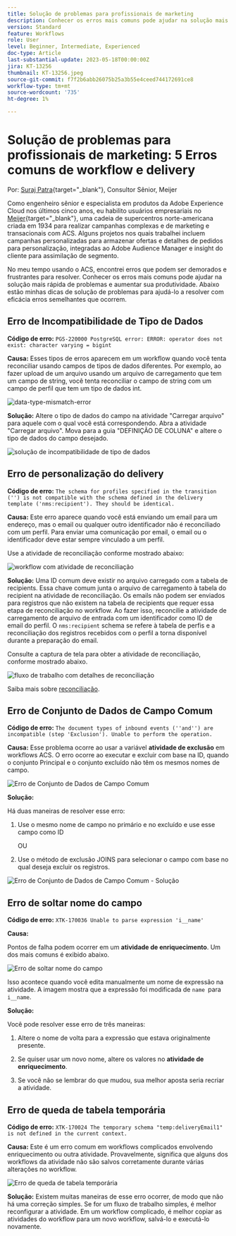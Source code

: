 ```yaml
---
title: Solução de problemas para profissionais de marketing
description: Conhecer os erros mais comuns pode ajudar na solução mais rápida de problemas e aumentar sua produtividade. Essas dicas de solução de problemas ajudam você a resolver com eficácia erros semelhantes à medida que ocorrem.
version: Standard
feature: Workflows
role: User
level: Beginner, Intermediate, Experienced
doc-type: Article
last-substantial-update: 2023-05-18T00:00:00Z
jira: KT-13256
thumbnail: KT-13256.jpeg
source-git-commit: f7f2b6abb26075b25a3b55e4ceed744172691ce8
workflow-type: tm+mt
source-wordcount: '735'
ht-degree: 1%

---
```



# Solução de problemas para profissionais de marketing: 5 Erros comuns de workflow e delivery

Por: [Suraj Patra](https://www.linkedin.com/in/suraj-p-51612053/){target="_blank"}, Consultor Sênior, Meijer

Como engenheiro sênior e especialista em produtos da Adobe Experience Cloud nos últimos cinco anos, eu habilito usuários empresariais no [Meijer](https://www.meijer.com/){target="_blank"}, uma cadeia de supercentros norte-americana criada em 1934 para realizar campanhas complexas e de marketing e transacionais com ACS. Alguns projetos nos quais trabalhei incluem campanhas personalizadas para armazenar ofertas e detalhes de pedidos para personalização, integradas ao Adobe Audience Manager e insight do cliente para assimilação de segmento.


No meu tempo usando o ACS, encontrei erros que podem ser demorados e frustrantes para resolver. Conhecer os erros mais comuns pode ajudar na solução mais rápida de problemas e aumentar sua produtividade. Abaixo estão minhas dicas de solução de problemas para ajudá-lo a resolver com eficácia erros semelhantes que ocorrem.

## Erro de Incompatibilidade de Tipo de Dados

**Código de erro:**
`PGS-220000 PostgreSQL error: ERROR: operator does not exist: character varying = bigint`

**Causa:**
Esses tipos de erros aparecem em um workflow quando você tenta reconciliar usando campos de tipos de dados diferentes. Por exemplo, ao fazer upload de um arquivo usando um arquivo de carregamento que tem um campo de string, você tenta reconciliar o campo de string com um campo de perfil que tem um tipo de dados int.

![data-type-mismatch-error](/help/assets/kt-13256/data-type-mismatch.png)

**Solução:**
Altere o tipo de dados do campo na atividade &quot;Carregar arquivo&quot; para aquele com o qual você está correspondendo. Abra a atividade &quot;Carregar arquivo&quot;. Mova para a guia &quot;DEFINIÇÃO DE COLUNA&quot; e altere o tipo de dados do campo desejado.


![solução de incompatibilidade de tipo de dados](/help/assets/kt-13256/data-type-mismatch-solution.png)

## Erro de personalização do delivery

**Código de erro:**
`The schema for profiles specified in the transition ('') is not compatible with the schema defined in the delivery template ('nms:recipient'). They should be identical.`

**Causa:**
Este erro aparece quando você está enviando um email para um endereço, mas o email ou qualquer outro identificador não é reconciliado com um perfil. Para enviar uma comunicação por email, o email ou o identificador deve estar sempre vinculado a um perfil.

Use a atividade de reconciliação conforme mostrado abaixo:

![workflow com atividade de reconciliação](/help/assets/kt-13256/del-persn-error-wf.png)

**Solução:**
Uma ID comum deve existir no arquivo carregado com a tabela de recipients. Essa chave comum junta o arquivo de carregamento à tabela do recipient na atividade de reconciliação. Os emails não podem ser enviados para registros que não existem na tabela de recipients que requer essa etapa de reconciliação no workflow. Ao fazer isso, reconcilie a atividade de carregamento de arquivo de entrada com um identificador como ID de email do perfil. O `nms:recipient` schema se refere à tabela de perfis e a reconciliação dos registros recebidos com o perfil a torna disponível durante a preparação do email.

Consulte a captura de tela para obter a atividade de reconciliação, conforme mostrado abaixo.

![fluxo de trabalho com detalhes de reconciliação](/help/assets/kt-13256/del-persn-error-wf-solution.png)

Saiba mais sobre [reconciliação](https://experienceleague.adobe.com/docs/campaign-standard/using/managing-processes-and-data/data-management-activities/reconciliation.html?lang=en).

## Erro de Conjunto de Dados de Campo Comum

**Código de erro:**
`The document types of inbound events (''and'') are incompatible (step 'Exclusion'). Unable to perform the operation. `

**Causa:**
Esse problema ocorre ao usar a variável **atividade de exclusão** em workflows ACS. O erro ocorre ao executar e excluir com base na ID, quando o conjunto Principal e o conjunto excluído não têm os mesmos nomes de campo.


![Erro de Conjunto de Dados de Campo Comum](/help/assets/kt-13256/dataset-error.png)

**Solução:**

Há duas maneiras de resolver esse erro:

1. Use o mesmo nome de campo no primário e no excluído e use esse campo como ID

   OU

1. Use o método de exclusão JOINS para selecionar o campo com base no qual deseja excluir os registros.

![Erro de Conjunto de Dados de Campo Comum - Solução ](/help/assets/kt-13256/dataset-error-solution.png)

## Erro de soltar nome do campo

**Código de erro:**
`XTK-170036 Unable to parse expression 'i__name'`

**Causa:**

Pontos de falha podem ocorrer em um **atividade de enriquecimento**. Um dos mais comuns é exibido abaixo.

![Erro de soltar nome do campo](/help/assets/kt-13256/field-name-dropped-error.png)

Isso acontece quando você edita manualmente um nome de expressão na atividade. A imagem mostra que a expressão foi modificada de `name `para `i__name`.

**Solução:**

Você pode resolver esse erro de três maneiras:

1. Altere o nome de volta para a expressão que estava originalmente presente.

2. Se quiser usar um novo nome, altere os valores no **atividade de enriquecimento**.

3. Se você não se lembrar do que mudou, sua melhor aposta seria recriar a atividade.

## Erro de queda de tabela temporária 

**Código de erro:**
`XTK-170024 The temporary schema "temp:deliveryEmail1" is not defined in the current context.`

**Causa:**
Este é um erro comum em workflows complicados envolvendo enriquecimento ou outra atividade. Provavelmente, significa que alguns dos workflows da atividade não são salvos corretamente durante várias alterações no workflow.

![Erro de queda de tabela temporária ](/help/assets/kt-13256/temp-table-dropped-error.png)

**Solução:**
Existem muitas maneiras de esse erro ocorrer, de modo que não há uma correção simples. Se for um fluxo de trabalho simples, é melhor reconfigurar a atividade. Em um workflow complicado, é melhor copiar as atividades do workflow para um novo workflow, salvá-lo e executá-lo novamente.